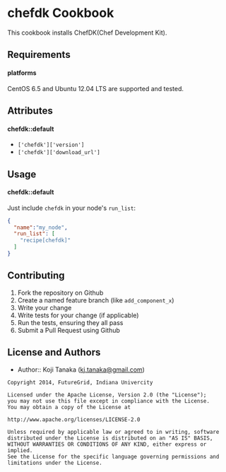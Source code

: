 chefdk Cookbook
===============
This cookbook installs ChefDK(Chef Development Kit).

Requirements
------------
#### platforms
CentOS 6.5 and Ubuntu 12.04 LTS are supported and tested.

Attributes
----------

#### chefdk::default
- `['chefdk']['version']`
- `['chefdk']['download_url']`

Usage
-----
#### chefdk::default
Just include `chefdk` in your node's `run_list`:

```json
{
  "name":"my_node",
  "run_list": [
    "recipe[chefdk]"
  ]
}
```

Contributing
------------

1. Fork the repository on Github
2. Create a named feature branch (like `add_component_x`)
3. Write your change
4. Write tests for your change (if applicable)
5. Run the tests, ensuring they all pass
6. Submit a Pull Request using Github

License and Authors
-------------------
- Author:: Koji Tanaka (<kj.tanaka@gmail.com>)

```text
Copyright 2014, FutureGrid, Indiana Univercity

Licensed under the Apache License, Version 2.0 (the "License");
you may not use this file except in compliance with the License.
You may obtain a copy of the License at

http://www.apache.org/licenses/LICENSE-2.0

Unless required by applicable law or agreed to in writing, software
distributed under the License is distributed on an "AS IS" BASIS,
WITHOUT WARRANTIES OR CONDITIONS OF ANY KIND, either express or implied.
See the License for the specific language governing permissions and
limitations under the License.
```
